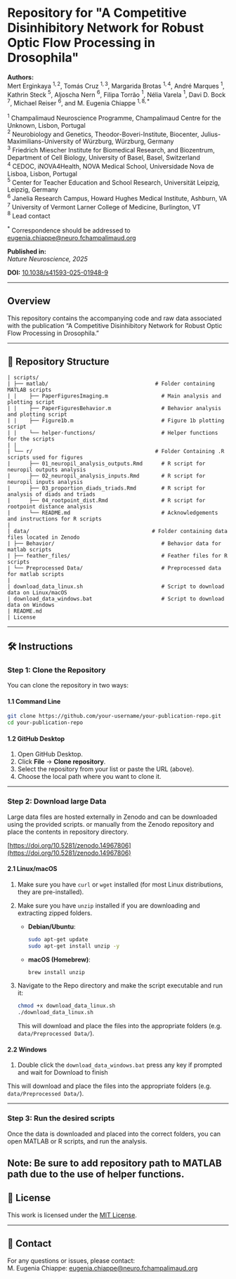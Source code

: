 # Repository for "A Competitive Disinhibitory Network for Robust Optic Flow Processing in Drosophila"

**Authors:**  
Mert Erginkaya $^{1,2}$, Tomás Cruz $^{1,3}$, Margarida Brotas $^{1,4}$, André Marques $^{1}$, Kathrin Steck $^{5}$, Aljoscha Nern $^{6}$, Filipa Torrão $^{1}$, Nélia Varela $^{1}$, Davi D. Bock $^{7}$, Michael Reiser $^{6}$, and M. Eugenia Chiappe $^{1,8,*}$

$^{1}$ Champalimaud Neuroscience Programme, Champalimaud Centre for the Unknown, Lisbon, Portugal  
$^{2}$ Neurobiology and Genetics, Theodor-Boveri-Institute, Biocenter, Julius-Maximilians-University of Würzburg, Würzburg, Germany  
$^{3}$ Friedrich Miescher Institute for Biomedical Research, and Biozentrum, Department of Cell Biology, University of Basel, Basel, Switzerland  
$^{4}$ CEDOC, iNOVA4Health, NOVA Medical School, Universidade Nova de Lisboa, Lisbon, Portugal  
$^{5}$ Center for Teacher Education and School Research, Universität Leipzig, Leipzig, Germany  
$^{6}$ Janelia Research Campus, Howard Hughes Medical Institute, Ashburn, VA  
$^{7}$ University of Vermont Larner College of Medicine, Burlington, VT  
$^{8}$ Lead contact

$^{*}$ Correspondence should be addressed to [eugenia.chiappe@neuro.fchampalimaud.org](mailto:eugenia.chiappe@neuro.fchampalimaud.org)

**Published in:**  
*Nature Neuroscience, 2025*

**DOI:** [10.1038/s41593-025-01948-9](https://doi.org/10.1038/s41593-025-01948-9)

---

## Overview
This repository contains the accompanying code and raw data associated with the publication “A Competitive Disinhibitory Network for Robust Optic Flow Processing in Drosophila.” 

---

## 📁 Repository Structure

```
| scripts/
| ├── matlab/                                  # Folder containing MATLAB scripts
| |    ├── PaperFiguresImaging.m                 # Main analysis and plotting script
| |    ├── PaperFiguresBehavior.m                # Behavior analysis and plotting script
| |    ├── Figure1b.m                            # Figure 1b plotting script
| |    └── helper-functions/                     # Helper functions for the scripts
| |
| └── r/                                       # Folder Containing .R scripts used for figures 
|      ├── 01_neuropil_analysis_outputs.Rmd      # R script for neuropil outputs analysis
|      ├── 02_neuropil_analysis_inputs.Rmd       # R script for neuropil inputs analysis 
|      ├── 03_proportion_diads_triads.Rmd        # R script for analysis of diads and triads
|      ├── 04_rootpoint_dist.Rmd                 # R script for rootpoint distance analysis
|      └── README.md                             # Acknowledgements and instructions for R scripts
|
| data/                                       # Folder containing data files located in Zenodo
| ├── Behavior/                                  # Behavior data for matlab scripts
| ├── feather_files/                             # Feather files for R scripts
| └── Preprocessed Data/                         # Preprocessed data for matlab scripts
|
| download_data_linux.sh                         # Script to download data on Linux/macOS
| download_data_windows.bat                      # Script to download data on Windows
| README.md
| License
```

---

## 🛠️ Instructions

### Step 1: Clone the Repository

You can clone the repository in two ways:

#### 1.1 Command Line

```bash
git clone https://github.com/your-username/your-publication-repo.git
cd your-publication-repo
```

#### 1.2 GitHub Desktop

1. Open GitHub Desktop.  
2. Click **File** → **Clone repository**.  
3. Select the repository from your list or paste the URL (above).  
4. Choose the local path where you want to clone it.

---

### Step 2: Download large Data

Large data files are hosted externally in Zenodo and can be downloaded using the provided scripts. or manually from the Zenodo repository and place the contents in repository directory.

[https://doi.org/10.5281/zenodo.14967806](https://doi.org/10.5281/zenodo.14967806) 

#### 2.1 Linux/macOS

1. Make sure you have `curl` or `wget` installed (for most Linux distributions, they are pre-installed).
2. Make sure you have `unzip` installed if you are downloading and extracting zipped folders.

   - **Debian/Ubuntu**:
     ```bash
     sudo apt-get update
     sudo apt-get install unzip -y
     ```
   - **macOS (Homebrew)**:
     ```bash
     brew install unzip
     ```

3. Navigate to the Repo directory and make the script executable and run it:
   ```bash
   chmod +x download_data_linux.sh
   ./download_data_linux.sh
   ```
   This will download and place the files into the appropriate folders (e.g. `data/Preprocessed Data/`).

#### 2.2 Windows

1. Double click the `download_data_windows.bat` press any key if prompted and wait for Download to finish

This will download and place the files into the appropriate folders (e.g. `data/Preprocessed Data/`).



---

### Step 3: Run the desired scripts

Once the data is downloaded and placed into the correct folders, you can open MATLAB or R scripts, and run the analysis. 

Note:
Be sure to add repository path to MATLAB path due to the use of helper functions.
---

## 🐝 License

This work is licensed under the [MIT License](License).

---

## 📧 Contact

For any questions or issues, please contact:  
M. Eugenia Chiappe: [eugenia.chiappe@neuro.fchampalimaud.org](mailto:eugenia.chiappe@neuro.fchampalimaud.org)

